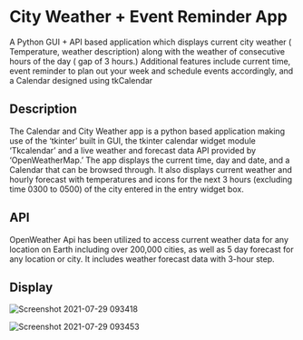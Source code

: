 # City Weather + Event Reminder App
A Python GUI + API based application which displays current city weather ( Temperature, weather description) along with the weather of consecutive hours of the day ( gap of 3 hours.) Additional features include current time, event reminder to plan out your week and schedule events accordingly, and a Calendar designed using tkCalendar 

## Description 
The Calendar and City Weather app is a python based
application making use of the ‘tkinter’ built in GUI, the tkinter
calendar widget module ‘Tkcalendar’ and a live weather and
forecast data API provided by ‘OpenWeatherMap.’
The app displays the current time, day and date, and a
Calendar that can be browsed through. It also displays current
weather and hourly forecast with temperatures and icons for
the next 3 hours (excluding time 0300 to 0500) of the city
entered in the entry widget box.

## API
OpenWeather Api has been utilized to access current weather data for any location on Earth including over 200,000 cities, as well as 5 day forecast for any location or city. It includes weather forecast data with 3-hour step. 

## Display
![Screenshot 2021-07-29 093418](https://user-images.githubusercontent.com/73905298/127429856-909b2e5a-147e-4eec-81de-81cc9cc7cafd.jpg)

![Screenshot 2021-07-29 093453](https://user-images.githubusercontent.com/73905298/127429881-fc026dbd-d517-4baf-9f52-fb4899e06521.jpg)
